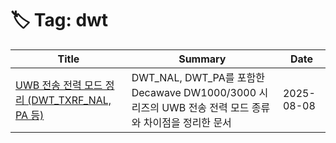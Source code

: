 # 🏷️ Tag: dwt

| Title | Summary | Date |
|-------|---------|------|
| [UWB 전송 전력 모드 정리 (DWT_TXRF_NAL, PA 등)](https://github.com/MinHyeok-lee1/TIL/blob/main/2025/08/08-DwtTxPowerModes.md) | DWT_NAL, DWT_PA를 포함한 Decawave DW1000/3000 시리즈의 UWB 전송 전력 모드 종류와 차이점을 정리한 문서 | 2025-08-08 |
